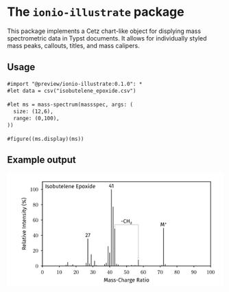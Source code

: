 # The `ionio-illustrate` package
This package implements a Cetz chart-like object for displying mass spectrometric data in Typst documents. It allows for individually styled mass peaks, callouts, titles, and mass calipers.

## Usage

```typst
#import "@preview/ionio-illustrate:0.1.0": *
#let data = csv("isobutelene_epoxide.csv")

#let ms = mass-spectrum(massspec, args: (
  size: (12,6),
  range: (0,100),
)) 

#figure((ms.display)(ms))
```

## Example output
![](assets/example_plot.png)